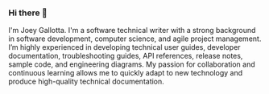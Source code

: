 ### Hi there 👋

I'm Joey Gallotta. I'm a software technical writer with a strong background in software development, computer science, and agile project management. I’m highly experienced in developing technical user guides, developer documentation, troubleshooting guides, API references, release notes, sample code, and engineering diagrams. My passion for collaboration and continuous learning allows me to quickly adapt to new technology and produce high-quality technical documentation.

